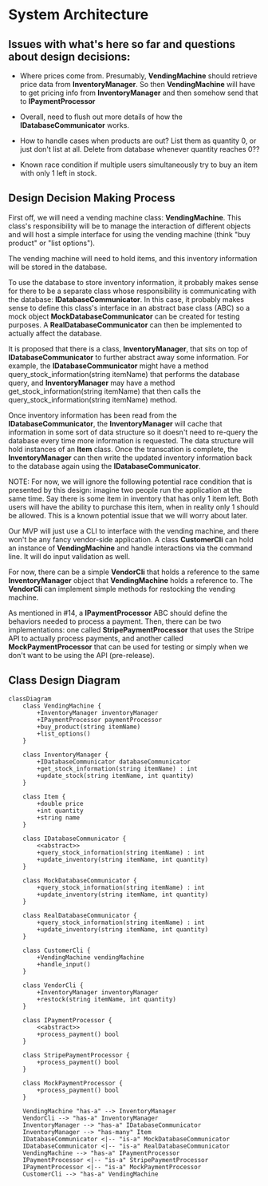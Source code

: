 # System Architecture

## Issues with what's here so far and questions about design decisions: 

- Where prices come from. Presumably, **VendingMachine** should retrieve price data from **InventoryManager**. So then **VendingMachine** will have to get pricing info from **InventoryManager** and then somehow send that to **IPaymentProcessor**

- Overall, need to flush out more details of how the **IDatabaseCommunicator** works.

- How to handle cases when products are out? List them as quantity 0, or just don't list at all. Delete from database whenever quantity reaches 0??

- Known race condition if multiple users simultaneously try to buy an item with only 1 left in stock.

## Design Decision Making Process

First off, we will need a vending machine class: **VendingMachine**. This class's responsibility will be to manage the interaction of different objects and will host a simple interface for using the vending machine (think "buy product" or "list options").

The vending machine will need to hold items, and this inventory information will be stored in the database.

To use the database to store inventory information, it probably makes sense for there to be a separate class whose responsibility is communicating with the database: **IDatabaseCommunicator**. In this case, it probably makes sense to define this class's interface in an abstract base class (ABC) so a mock object **MockDatabaseCommunicator** can be created for testing purposes. A **RealDatabaseCommunicator** can then be implemented to actually affect the database.

It is proposed that there is a class, **InventoryManager**, that sits on top of **IDatabaseCommunicator** to further abstract away some information. For example, the **IDatabaseCommunicator** might have a method query_stock_information(string itemName) that performs the database query, and **InventoryManager** may have a method get_stock_information(string itemName) that then calls the query_stock_information(string itemName) method.

Once inventory information has been read from the **IDatabaseCommunicator**, the **InventoryManager** will cache that information in some sort of data structure so it doesn't need to re-query the database every time more information is requested. The data structure will hold instances of an **Item** class. Once the transcation is complete, the **InventoryManager** can then write the updated inventory information back to the database again using the **IDatabaseCommunicator**.

NOTE: For now, we will ignore the following potential race condition that is presented by this design: imagine two people run the application at the same time. Say there is some item in inventory that has only 1 item left. Both users will have the ability to purchase this item, when in reality only 1 should be allowed. This is a known potential issue that we will worry about later.

Our MVP will just use a CLI to interface with the vending machine, and there won't be any fancy vendor-side application. A class **CustomerCli** can hold an instance of **VendingMachine** and handle interactions via the command line. It will do input validation as well.

For now, there can be a simple **VendorCli** that holds a reference to the same **InventoryManager** object that **VendingMachine** holds a reference to. The **VendorCli** can implement simple methods for restocking the vending machine.

As mentioned in #14, a **IPaymentProcessor** ABC should define the behaviors needed to process a payment. Then, there can be two implementations: one called **StripePaymentProcessor** that uses the Stripe API to actually process payments, and another called **MockPaymentProcessor** that can be used for testing or simply when we don't want to be using the API (pre-release).

## Class Design Diagram

```mermaid
classDiagram
    class VendingMachine {
        +InventoryManager inventoryManager
        +IPaymentProcessor paymentProcessor
        +buy_product(string itemName)
        +list_options()
    }

    class InventoryManager {
        +IDatabaseCommunicator databaseCommunicator
        +get_stock_information(string itemName) : int
        +update_stock(string itemName, int quantity)
    }
    
    class Item {
        +double price
        +int quantity
        +string name
    }

    class IDatabaseCommunicator {
        <<abstract>>
        +query_stock_information(string itemName) : int
        +update_inventory(string itemName, int quantity)
    }

    class MockDatabaseCommunicator {
        +query_stock_information(string itemName) : int
        +update_inventory(string itemName, int quantity)
    }

    class RealDatabaseCommunicator {
        +query_stock_information(string itemName) : int
        +update_inventory(string itemName, int quantity)
    }

    class CustomerCli {
        +VendingMachine vendingMachine
        +handle_input()
    }

    class VendorCli {
        +InventoryManager inventoryManager
        +restock(string itemName, int quantity)
    }

    class IPaymentProcessor {
        <<abstract>>
        +process_payment() bool
    }

    class StripePaymentProcessor {
        +process_payment() bool
    }

    class MockPaymentProcessor {
        +process_payment() bool
    }

    VendingMachine "has-a" --> InventoryManager
    VendorCli --> "has-a" InventoryManager
    InventoryManager --> "has-a" IDatabaseCommunicator
    InventoryManager --> "has-many" Item
    IDatabaseCommunicator <|-- "is-a" MockDatabaseCommunicator
    IDatabaseCommunicator <|-- "is-a" RealDatabaseCommunicator
    VendingMachine --> "has-a" IPaymentProcessor
    IPaymentProcessor <|-- "is-a" StripePaymentProcessor
    IPaymentProcessor <|-- "is-a" MockPaymentProcessor
    CustomerCli --> "has-a" VendingMachine
```
